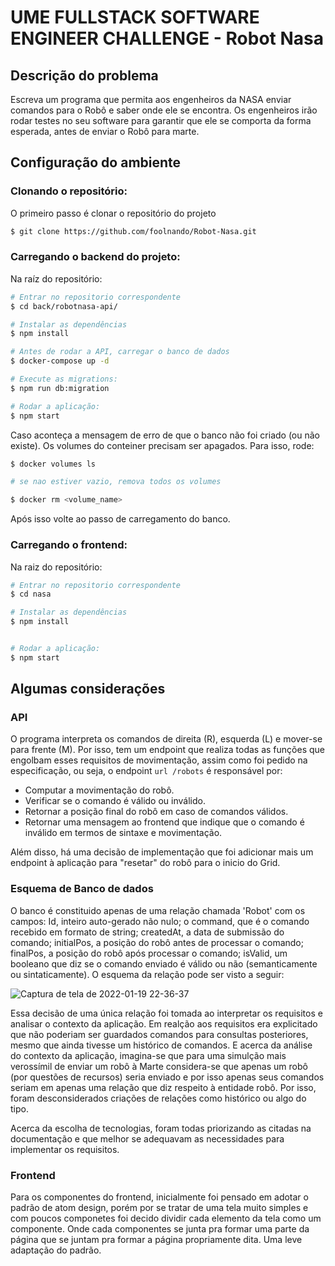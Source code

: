 # UME FULLSTACK SOFTWARE ENGINEER CHALLENGE - Robot Nasa

## Descrição do problema 

Escreva um programa que permita aos engenheiros da NASA enviar comandos para o Robô e saber onde ele se encontra. Os engenheiros irão rodar testes no seu software para garantir que ele se comporta da forma esperada, antes de enviar o Robô para marte.


## Configuração do ambiente

### Clonando o repositório:

O primeiro passo é clonar o repositório do projeto

```bash
$ git clone https://github.com/foolnando/Robot-Nasa.git
```

### Carregando o backend do projeto:

Na raíz do repositório:

```bash
# Entrar no repositorio correspondente
$ cd back/robotnasa-api/

# Instalar as dependências
$ npm install

# Antes de rodar a API, carregar o banco de dados
$ docker-compose up -d

# Execute as migrations:
$ npm run db:migration

# Rodar a aplicação:
$ npm start
```

Caso aconteça a mensagem de erro de que o banco não foi criado (ou não existe). Os volumes do conteiner precisam ser apagados.
Para isso, rode:

```bash
$ docker volumes ls

# se nao estiver vazio, remova todos os volumes

$ docker rm <volume_name>
```

Após isso volte ao passo de carregamento do banco.

### Carregando o frontend:

Na raiz do repositório:
```bash
# Entrar no repositorio correspondente
$ cd nasa

# Instalar as dependências
$ npm install


# Rodar a aplicação:
$ npm start
```

## Algumas considerações

### API

O programa interpreta os comandos de direita (R), esquerda (L) e mover-se para frente (M). Por isso, tem um endpoint que realiza todas as funções que engolbam
esses requisitos de movimentação, assim como foi pedido na especificação, ou seja, o endpoint ```url /robots``` é responsável por: 

* Computar a movimentação do robô. 
* Verificar se o comando é válido ou inválido.
* Retornar a posição final do robô em caso de comandos válidos. 
* Retornar uma mensagem ao frontend que indique que o comando é inválido em termos de sintaxe e movimentação.

Além disso, há uma decisão de implementação que foi adicionar mais um endpoint à aplicação para "resetar" do robô para o inicio do Grid.

### Esquema de Banco de dados 

O banco é constituido apenas de uma relação chamada 'Robot' com os campos: Id, inteiro auto-gerado não nulo; o command, que é o comando recebido em formato de
string; createdAt, a data de submissão do comando; initialPos, a posição do robô antes de processar o comando; finalPos, a posição do robô após processar o
comando; isValid, um booleano que diz se o comando enviado é válido ou não (semanticamente ou sintaticamente). O esquema da relação pode ser visto a seguir:

![Captura de tela de 2022-01-19 22-36-37](https://user-images.githubusercontent.com/47675174/150262006-3893c7a9-d16d-418e-b633-34151c1a042e.png)

Essa decisão de uma única relação foi tomada ao interpretar os requisitos e analisar o contexto da aplicação. Em realção aos requisitos era explicitado que não
poderiam ser guardados comandos para consultas posteriores, mesmo que ainda tivesse um histórico de comandos. E acerca da análise do contexto da aplicação, 
imagina-se que para uma simulção mais verossímil de enviar um robô à Marte considera-se que apenas um robô (por questões de recursos) seria enviado e por isso 
apenas seus comandos seriam em apenas uma relação que diz respeito à entidade robô. Por isso, foram desconsiderados criações de relações como histórico ou algo do 
tipo.


Acerca da escolha de tecnologias, foram todas priorizando as citadas na documentação e que melhor se adequavam as necessidades para implementar os requisitos.

### Frontend

Para os componentes do frontend, inicialmente foi pensado em adotar o padrão de atom design, porém por se tratar de uma tela muito simples e com poucos componetes
foi decido dividir cada elemento da tela como um componente. Onde cada componentes se junta pra formar uma parte da página que se juntam pra formar a página 
propriamente dita. Uma leve adaptação do padrão.

